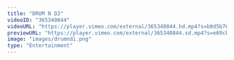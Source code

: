 ```yaml
---
title: "DRUM N DJ"
videoID: "365340844"
videoURL: "https://player.vimeo.com/external/365340844.hd.mp4?s=b0d5b763ca4c7e0ad22c7f5e983f02ad7a17b59a&profile_id=175"
previewURL: "https://player.vimeo.com/external/365340844.sd.mp4?s=e69cbc45f2058626545b3801d2281ddf7f1d423a&profile_id=164"
image: "images/drumndi.png"
type: "Entertainment"
---
```

